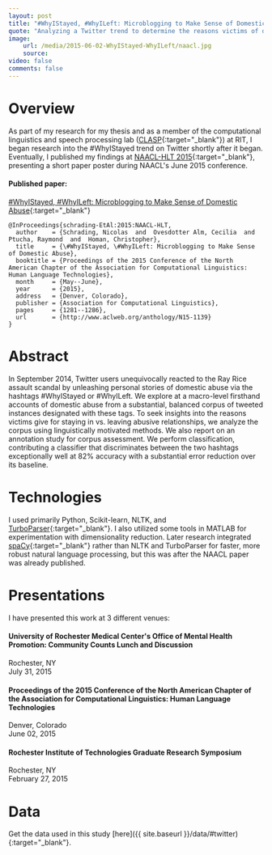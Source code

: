 ```yaml
---
layout: post
title: "#WhyIStayed, #WhyILeft: Microblogging to Make Sense of Domestic Abuse"
quote: "Analyzing a Twitter trend to determine the reasons victims of domestic abuse give for staying in and leaving their abusive relationships."
image:
    url: /media/2015-06-02-WhyIStayed-WhyILeft/naacl.jpg
    source:
video: false
comments: false
---
```


<style media="screen" type="text/css">

#post-info {
    background-color: rgba(33, 40, 42, 0.74);
    box-sizing: border-box;
    padding: 15px;
}

</style>

# Overview

As part of my research for my thesis and as a member of the computational linguistics and speech processing lab ([CLASP](https://www.rit.edu/clasp/){:target="_blank"}) at RIT, I began research into the #WhyIStayed trend on Twitter shortly after it began. Eventually, I published my findings at [NAACL-HLT 2015](http://naacl.org/naacl-hlt-2015/){:target="_blank"}, presenting a short paper poster during NAACL's June 2015 conference.

#### Published paper:

[\#WhyIStayed, \#WhyILeft: Microblogging to Make Sense of Domestic Abuse](http://anthology.aclweb.org/N/N15/N15-1139.pdf){:target="_blank"}

    @InProceedings{schrading-EtAl:2015:NAACL-HLT,
      author    = {Schrading, Nicolas  and  Ovesdotter Alm, Cecilia  and  Ptucha, Raymond  and  Homan, Christopher},
      title     = {\#WhyIStayed, \#WhyILeft: Microblogging to Make Sense of Domestic Abuse},
      booktitle = {Proceedings of the 2015 Conference of the North American Chapter of the Association for Computational Linguistics: Human Language Technologies},
      month     = {May--June},
      year      = {2015},
      address   = {Denver, Colorado},
      publisher = {Association for Computational Linguistics},
      pages     = {1281--1286},
      url       = {http://www.aclweb.org/anthology/N15-1139}
    }

# Abstract

In September 2014, Twitter users unequivocally reacted to the Ray Rice assault scandal by unleashing personal stories of domestic abuse via the hashtags #WhyIStayed or #WhyILeft. We explore at a macro-level firsthand accounts of domestic abuse from a substantial, balanced corpus of tweeted instances designated with these tags. To seek insights into the reasons victims give for staying in vs. leaving abusive relationships, we analyze the corpus using linguistically motivated methods. We also report on an annotation study for corpus assessment. We perform classification, contributing a classifier that discriminates between the two hashtags exceptionally well at 82% accuracy with a substantial error reduction over its baseline.

# Technologies

I used primarily Python, Scikit-learn, NLTK, and [TurboParser](https://www.cs.cmu.edu/~ark/TurboParser/){:target="_blank"}. I also utilized some tools in MATLAB for experimentation with dimensionality reduction. Later research integrated [spaCy](https://honnibal.github.io/spaCy/){:target="_blank"} rather than NLTK and TurboParser for faster, more robust natural language processing, but this was after the NAACL paper was already published.

# Presentations

I have presented this work at 3 different venues:

#### University of Rochester Medical Center's Office of Mental Health Promotion: Community Counts Lunch and Discussion

Rochester, NY  
July 31, 2015 

#### Proceedings of the 2015 Conference of the North American Chapter of the Association for Computational Linguistics: Human Language Technologies

Denver, Colorado  
June 02, 2015

#### Rochester Institute of Technologies Graduate Research Symposium

Rochester, NY  
February 27, 2015

# Data

Get the data used in this study [here]({{ site.baseurl }}/data/#twitter){:target="_blank"}.

